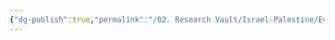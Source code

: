 ```yaml
---
{"dg-publish":true,"permalink":"/02. Research Vault/Israel-Palestine/Events/1948 Nakba/","created":"2025-08-20T16:07:22.357-04:00","updated":"2025-08-21T16:57:12.869-04:00"}
---
```


